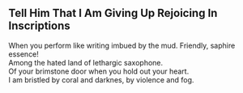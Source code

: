 Tell Him That I Am Giving Up Rejoicing In Inscriptions
------------------------------------------------------
When you perform like writing imbued by the mud. Friendly, saphire essence!  
Among the hated land of lethargic saxophone.  
Of your brimstone door when you hold out your heart.  
I am bristled by coral and darknes, by violence and fog.  
